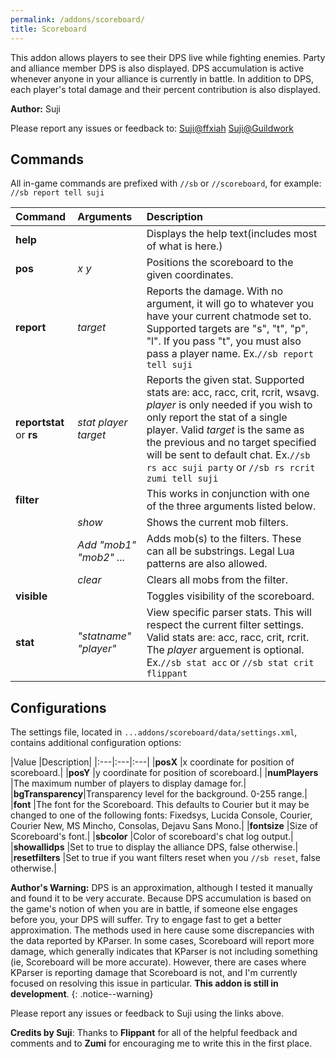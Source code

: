 ```yaml
---
permalink: /addons/scoreboard/
title: Scoreboard
---
```


This addon allows players to see their DPS live while fighting enemies. Party and alliance member DPS is also displayed. DPS accumulation is active whenever anyone in your alliance is currently in battle. In addition to DPS, each player's total damage and their percent contribution is also displayed.

**Author:** Suji

Please report any issues or feedback to: [Suji@ffxiah](http://www.ffxiah.com/player/Phoenix/Suji) [Suji@Guildwork](http://guildwork.com/characters/ffxi/phoenix/suji)

## Commands
All in-game commands are prefixed with `//sb` or `//scoreboard`, for example: `//sb report tell suji`

|Command                 |Arguments                   |Description|
|:---|:---|:---|
|**help**                |                            |Displays the help text(includes most of what is here.)|
|**pos**                 |*x* *y*                 |Positions the scoreboard to the given coordinates.|
|**report**              |*target*                |Reports the damage. With no argument, it will go to whatever you have your current chatmode set to. Supported targets are "s", "t", "p", "l". If you pass "t", you must also pass a player name. Ex.`//sb report tell suji`|
|**reportstat** or **rs**|*stat* *player* *target*|Reports the given stat. Supported stats are: acc, racc, crit, rcrit, wsavg. *player* is only needed if you wish to only report the stat of a single player. Valid *target* is the same as the previous and no target specified will be sent to default chat. Ex.`//sb rs acc suji party` or `//sb rs rcrit zumi tell suji`|
|**filter**              |                            |This works in conjunction with one of the three arguments listed below.|
|                    |*show*                    |Shows the current mob filters.|
|                    |*Add "mob1" "mob2" ...*   |Adds mob(s) to the filters. These can all be substrings. Legal Lua patterns are also allowed.|
|                    |*clear*                   |Clears all mobs from the filter.|
|**visible**             |                            |Toggles visibility of the scoreboard.|
|**stat**                |*"statname" "player"*     |View specific parser stats. This will respect the current filter settings. Valid stats are: acc, racc, crit, rcrit. The *player* arguement is optional. Ex.`//sb stat acc` or `//sb stat crit flippant`|

## Configurations

The settings file, located in `...addons/scoreboard/data/settings.xml`, contains additional configuration options: 

|Value             |Description|
|:---|:---|:---|
|**posX**          |x coordinate for position of scoreboard.| 
|**posY**          |y coordinate for position of scoreboard.|
|**numPlayers**    |The maximum number of players to display damage for.|
|**bgTransparency**|Transparency level for the background. 0-255 range.|
|**font**          |The font for the Scoreboard. This defaults to Courier but it may be changed to one of the following fonts: Fixedsys, Lucida Console, Courier, Courier New, MS Mincho, Consolas, Dejavu Sans Mono.|
|**fontsize**      |Size of Scoreboard's font.|
|**sbcolor**       |Color of scoreboard's chat log output.| 
|**showallidps**   |Set to true to display the alliance DPS, false otherwise.|
|**resetfilters**  |Set to true if you want filters reset when you `//sb reset`, false otherwise.|

**Author's Warning:** DPS is an approximation, although I tested it manually and found it to be very accurate. Because DPS accumulation is based on the game's notion of when you are in battle, if someone else engages before you, your DPS will suffer. Try to engage fast to get a better approximation. The methods used in here cause some discrepancies with the data reported by KParser. In some cases, Scoreboard will report more damage, which generally indicates that KParser is not including something (ie, Scoreboard will be more accurate). However, there are cases where KParser is reporting damage that Scoreboard is not, and I'm currently focused on resolving this issue in particular. **This addon is still in development**. 
{: .notice--warning}

Please report any issues or feedback to Suji using the links above.

**Credits by Suji**: Thanks to **Flippant** for all of the helpful feedback and comments and to **Zumi** for encouraging me to write this in the first place.